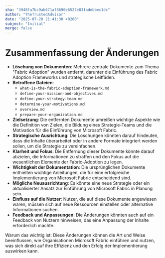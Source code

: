 ```yaml
---
sha: "3948fa7bc9ab671af8690e6527e831adebbec1dc"
author: "TheTrustedAdvisor"
date: "2025-07-20 21:41:30 +0200"
subject: "Initial"
merge: false
---
```


# Zusammenfassung der Änderungen

- **Löschung von Dokumenten**: Mehrere zentrale Dokumente zum Thema "Fabric Adoption" wurden entfernt, darunter die Einführung des Fabric Adoption Frameworks und strategische Leitfäden.
- **Betroffene Dateien**: 
  - `what-is-the-fabric-adoption-framework.md`
  - `define-your-mission-and-objectives.md`
  - `define-your-strategy-team.md`
  - `determine-your-motivations.md`
  - `overview.md`
  - `prepare-your-organization.md`
- **Zielsetzung**: Die entfernten Dokumente umreißen wichtige Aspekte wie die Definition von Zielen, die Bildung eines Strategie-Teams und die Motivation für die Einführung von Microsoft Fabric.
- **Strategische Ausrichtung**: Die Löschungen könnten darauf hindeuten, dass die Inhalte überarbeitet oder in andere Formate integriert werden sollen, um die Strategie zu vereinfachen.
- **Klarheit und Fokus**: Die Entfernung dieser Dokumente könnte darauf abzielen, die Informationen zu straffen und den Fokus auf die wesentlichen Elemente der Fabric-Adoption zu legen.
- **Wichtigkeit der Dokumentation**: Die ursprünglichen Dokumente enthielten wichtige Anleitungen, die für eine erfolgreiche Implementierung von Microsoft Fabric entscheidend sind.
- **Mögliche Neuausrichtung**: Es könnte eine neue Strategie oder ein aktualisierter Ansatz zur Einführung von Microsoft Fabric in Planung sein.
- **Einfluss auf die Nutzer**: Nutzer, die auf diese Dokumente angewiesen waren, müssen sich auf neue Ressourcen einstellen oder alternative Informationen suchen.
- **Feedback und Anpassungen**: Die Änderungen könnten auch auf ein Feedback von Nutzern hinweisen, das eine Anpassung der Inhalte erforderlich machte.

Warum das wichtig ist: Diese Änderungen können die Art und Weise beeinflussen, wie Organisationen Microsoft Fabric einführen und nutzen, was sich direkt auf ihre Effizienz und den Erfolg der Implementierung auswirken kann.

